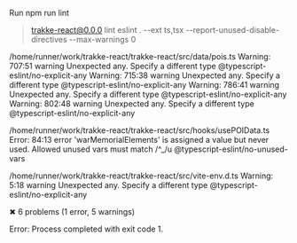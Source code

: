 Run npm run lint

> trakke-react@0.0.0 lint
> eslint . --ext ts,tsx --report-unused-disable-directives --max-warnings 0


/home/runner/work/trakke-react/trakke-react/src/data/pois.ts
Warning:   707:51  warning  Unexpected any. Specify a different type  @typescript-eslint/no-explicit-any
Warning:   715:38  warning  Unexpected any. Specify a different type  @typescript-eslint/no-explicit-any
Warning:   786:41  warning  Unexpected any. Specify a different type  @typescript-eslint/no-explicit-any
Warning:   802:48  warning  Unexpected any. Specify a different type  @typescript-eslint/no-explicit-any

/home/runner/work/trakke-react/trakke-react/src/hooks/usePOIData.ts
Error:   84:13  error  'warMemorialElements' is assigned a value but never used. Allowed unused vars must match /^_/u  @typescript-eslint/no-unused-vars

/home/runner/work/trakke-react/trakke-react/src/vite-env.d.ts
Warning:   5:18  warning  Unexpected any. Specify a different type  @typescript-eslint/no-explicit-any

✖ 6 problems (1 error, 5 warnings)

Error: Process completed with exit code 1.
